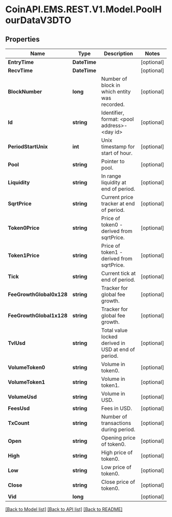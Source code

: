 
# CoinAPI.EMS.REST.V1.Model.PoolHourDataV3DTO

## Properties

Name | Type | Description | Notes
------------ | ------------- | ------------- | -------------
**EntryTime** | **DateTime** |  | [optional] 
**RecvTime** | **DateTime** |  | [optional] 
**BlockNumber** | **long** | Number of block in which entity was recorded. | [optional] 
**Id** | **string** | Identifier, format: &lt;pool address&gt;-&lt;day id&gt; | [optional] 
**PeriodStartUnix** | **int** | Unix timestamp for start of hour. | [optional] 
**Pool** | **string** | Pointer to pool. | [optional] 
**Liquidity** | **string** | In range liquidity at end of period. | [optional] 
**SqrtPrice** | **string** | Current price tracker at end of period. | [optional] 
**Token0Price** | **string** | Price of token0 - derived from sqrtPrice. | [optional] 
**Token1Price** | **string** | Price of token1 - derived from sqrtPrice. | [optional] 
**Tick** | **string** | Current tick at end of period. | [optional] 
**FeeGrowthGlobal0x128** | **string** | Tracker for global fee growth. | [optional] 
**FeeGrowthGlobal1x128** | **string** | Tracker for global fee growth. | [optional] 
**TvlUsd** | **string** | Total value locked derived in USD at end of period. | [optional] 
**VolumeToken0** | **string** | Volume in token0. | [optional] 
**VolumeToken1** | **string** | Volume in token1. | [optional] 
**VolumeUsd** | **string** | Volume in USD. | [optional] 
**FeesUsd** | **string** | Fees in USD. | [optional] 
**TxCount** | **string** | Number of transactions during period. | [optional] 
**Open** | **string** | Opening price of token0. | [optional] 
**High** | **string** | High price of token0. | [optional] 
**Low** | **string** | Low price of token0. | [optional] 
**Close** | **string** | Close price of token0. | [optional] 
**Vid** | **long** |  | [optional] 

[[Back to Model list]](../README.md#documentation-for-models)
[[Back to API list]](../README.md#documentation-for-api-endpoints)
[[Back to README]](../README.md)

